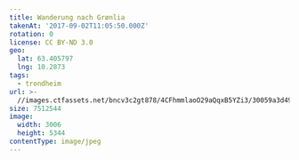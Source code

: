 ```yaml
---
title: Wanderung nach Grønlia
takenAt: '2017-09-02T11:05:50.000Z'
rotation: 0
license: CC BY-ND 3.0
geo:
  lat: 63.405797
  lng: 10.2873
tags:
  - trondheim
url: >-
  //images.ctfassets.net/bncv3c2gt878/4CFhmmlaoO29aQqxB5YZi3/30059a3d49ee7f33058220094cf5dcf4/wanderung-nach-grnlia_36170339484_o
size: 7512544
image:
  width: 3006
  height: 5344
contentType: image/jpeg
---
```


